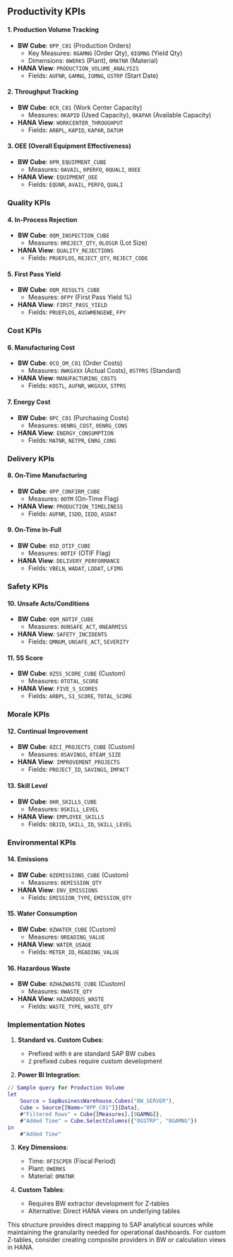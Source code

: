 ## **Productivity KPIs**
#### 1. Production Volume Tracking
- **BW Cube**: `0PP_C01` (Production Orders)
  - Key Measures: `0GAMNG` (Order Qty), `0IGMNG` (Yield Qty)
  - Dimensions: `0WERKS` (Plant), `0MATNR` (Material)
- **HANA View**: `PRODUCTION_VOLUME_ANALYSIS`
  - Fields: `AUFNR`, `GAMNG`, `IGMNG`, `GSTRP` (Start Date)

#### 2. Throughput Tracking
- **BW Cube**: `0CR_C01` (Work Center Capacity)
  - Measures: `0KAPID` (Used Capacity), `0KAPAR` (Available Capacity)
- **HANA View**: `WORKCENTER_THROUGHPUT`
  - Fields: `ARBPL`, `KAPID`, `KAPAR`, `DATUM`

#### 3. OEE (Overall Equipment Effectiveness)
- **BW Cube**: `0PM_EQUIPMENT_CUBE`
  - Measures: `0AVAIL`, `0PERFO`, `0QUALI`, `0OEE`
- **HANA View**: `EQUIPMENT_OEE`
  - Fields: `EQUNR`, `AVAIL`, `PERFO`, `QUALI`

### **Quality KPIs**
#### 4. In-Process Rejection
- **BW Cube**: `0QM_INSPECTION_CUBE`
  - Measures: `0REJECT_QTY`, `0LOSGR` (Lot Size)
- **HANA View**: `QUALITY_REJECTIONS`
  - Fields: `PRUEFLOS`, `REJECT_QTY`, `REJECT_CODE`

#### 5. First Pass Yield
- **BW Cube**: `0QM_RESULTS_CUBE`
  - Measures: `0FPY` (First Pass Yield %)
- **HANA View**: `FIRST_PASS_YIELD`
  - Fields: `PRUEFLOS`, `AUSWMENGEWE`, `FPY`

### **Cost KPIs**
#### 6. Manufacturing Cost
- **BW Cube**: `0CO_OM_C01` (Order Costs)
  - Measures: `0WKGXXX` (Actual Costs), `0STPRS` (Standard)
- **HANA View**: `MANUFACTURING_COSTS`
  - Fields: `KOSTL`, `AUFNR`, `WKGXXX`, `STPRS`

#### 7. Energy Cost
- **BW Cube**: `0PC_C01` (Purchasing Costs)
  - Measures: `0ENRG_COST`, `0ENRG_CONS`
- **HANA View**: `ENERGY_CONSUMPTION`
  - Fields: `MATNR`, `NETPR`, `ENRG_CONS`

### **Delivery KPIs**
#### 8. On-Time Manufacturing
- **BW Cube**: `0PP_CONFIRM_CUBE`
  - Measures: `0OTM` (On-Time Flag)
- **HANA View**: `PRODUCTION_TIMELINESS`
  - Fields: `AUFNR`, `ISDD`, `IEDD`, `ASDAT`

#### 9. On-Time In-Full
- **BW Cube**: `0SD_OTIF_CUBE`
  - Measures: `0OTIF` (OTIF Flag)
- **HANA View**: `DELIVERY_PERFORMANCE`
  - Fields: `VBELN`, `WADAT`, `LDDAT`, `LFIMG`

### **Safety KPIs**
#### 10. Unsafe Acts/Conditions
- **BW Cube**: `0QM_NOTIF_CUBE`
  - Measures: `0UNSAFE_ACT`, `0NEARMISS`
- **HANA View**: `SAFETY_INCIDENTS`
  - Fields: `QMNUM`, `UNSAFE_ACT`, `SEVERITY`

#### 11. 5S Score
- **BW Cube**: `0Z5S_SCORE_CUBE` (Custom)
  - Measures: `0TOTAL_SCORE`
- **HANA View**: `FIVE_S_SCORES`
  - Fields: `ARBPL`, `S1_SCORE`, `TOTAL_SCORE`

### **Morale KPIs**
#### 12. Continual Improvement
- **BW Cube**: `0ZCI_PROJECTS_CUBE` (Custom)
  - Measures: `0SAVINGS`, `0TEAM_SIZE`
- **HANA View**: `IMPROVEMENT_PROJECTS`
  - Fields: `PROJECT_ID`, `SAVINGS`, `IMPACT`

#### 13. Skill Level
- **BW Cube**: `0HR_SKILLS_CUBE`
  - Measures: `0SKILL_LEVEL`
- **HANA View**: `EMPLOYEE_SKILLS`
  - Fields: `OBJID`, `SKILL_ID`, `SKILL_LEVEL`

### **Environmental KPIs**
#### 14. Emissions
- **BW Cube**: `0ZEMISSIONS_CUBE` (Custom)
  - Measures: `0EMISSION_QTY`
- **HANA View**: `ENV_EMISSIONS`
  - Fields: `EMISSION_TYPE`, `EMISSION_QTY`

#### 15. Water Consumption
- **BW Cube**: `0ZWATER_CUBE` (Custom)
  - Measures: `0READING_VALUE`
- **HANA View**: `WATER_USAGE`
  - Fields: `METER_ID`, `READING_VALUE`

#### 16. Hazardous Waste
- **BW Cube**: `0ZHAZWASTE_CUBE` (Custom)
  - Measures: `0WASTE_QTY`
- **HANA View**: `HAZARDOUS_WASTE`
  - Fields: `WASTE_TYPE`, `WASTE_QTY`

### **Implementation Notes**
1. **Standard vs. Custom Cubes**:
   - Prefixed with `0` are standard SAP BW cubes
   - `Z` prefixed cubes require custom development

2. **Power BI Integration**:
```m
// Sample query for Production Volume
let
    Source = SapBusinessWarehouse.Cubes("BW_SERVER"),
    Cube = Source{[Name="0PP_C01"]}[Data],
    #"Filtered Rows" = Cube{[Measures].[0GAMNG]},
    #"Added Time" = Cube.SelectColumns({"0GSTRP", "0GAMNG"})
in
    #"Added Time"
```

3. **Key Dimensions**:
   - Time: `0FISCPER` (Fiscal Period)
   - Plant: `0WERKS`
   - Material: `0MATNR`

4. **Custom Tables**:
   - Requires BW extractor development for Z-tables
   - Alternative: Direct HANA views on underlying tables

This structure provides direct mapping to SAP analytical sources while maintaining the granularity needed for operational dashboards. For custom Z-tables, consider creating composite providers in BW or calculation views in HANA.

